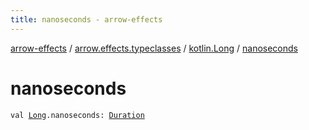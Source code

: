 ```yaml
---
title: nanoseconds - arrow-effects
---
```


[arrow-effects](../../index.html) / [arrow.effects.typeclasses](../index.html) / [kotlin.Long](index.html) / [nanoseconds](./nanoseconds.html)

# nanoseconds

`val `[`Long`](https://kotlinlang.org/api/latest/jvm/stdlib/kotlin/-long/index.html)`.nanoseconds: `[`Duration`](../-duration/index.html)